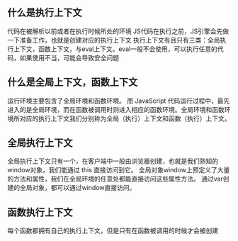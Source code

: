 ## 什么是执行上下文
代码在被解析以前或者在执行时候所处的环境
JS代码在执行之前，JS引擎会先做一下准备工作，也就是创建对应的执行上下文
执行上下文有且只有三类：全局执行上下文，函数上下文，与eval上下文。eval一般不会使用，可以执行任意的代码，如果使用不当，可能会导致安全问题

## 什么是全局上下文，函数上下文
运行环境主要包含了全局环境和函数环境。 而 JavaScript 代码运行过程中，最先进入的是全局环境，而在函数被调用时则进入相应的函数环境。全局环境和函数环境所对应的执行上下文我们分别称为全局（执行）上下文和函数（执行）上下文。


## 全局执行上下文
全局执行上下文只有一个，在客户端中一般由浏览器创建，也就是我们熟知的window对象，我们能通过 this 直接访问到它。
全局对象window上预定义了大量的方法和属性，我们在全局环境的任意处都能直接访问这些属性方法。
通过var创建的全局对象，都可以通过window直接访问。

## 函数执行上下文

每个函数都拥有自己的执行上下文，但是只有在函数被调用的时候才会被创建